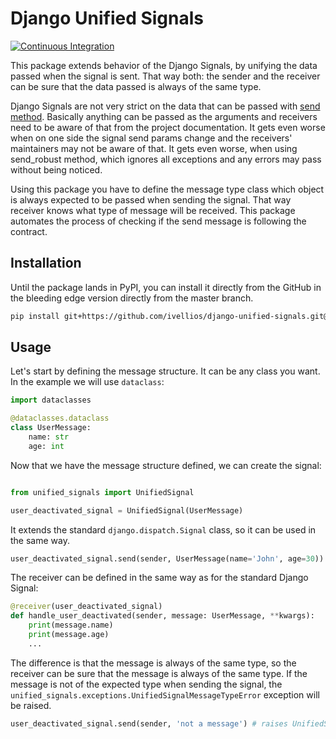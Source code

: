 # Django Unified Signals

[![Continuous Integration](https://github.com/ivellios/django-unified-signals/actions/workflows/ci.yaml/badge.svg)](https://github.com/ivellios/django-unified-signals/actions/workflows/ci.yaml)

This package extends behavior of the Django Signals, by unifying the data passed
when the signal is sent. That way both: the sender and the receiver can be sure 
that the data passed is always of the same type.

Django Signals are not very strict on the data that can be passed with [send method](https://docs.djangoproject.com/en/4.2/topics/signals/#django.dispatch.Signal.send).
Basically anything can be passed as the arguments and receivers 
need to be aware of that from the project documentation. It gets even worse when on one
side the signal send params change and the receivers' maintainers may not be aware of that. 
It gets even worse, when using send_robust method, which ignores all exceptions 
and any errors may pass without being noticed.

Using this package you have to define the message type class which object  
is always expected to be passed when sending the signal. That way receiver 
knows what type of message will be received. This package automates the process
of checking if the send message is following the contract.

## Installation

Until the package lands in PyPI, you can install it directly from the GitHub
in the bleeding edge version directly from the master branch. 

```bash
pip install git+https://github.com/ivellios/django-unified-signals.git@master
```

## Usage

Let's start by defining the message structure. It can be any class you want.
In the example we will use `dataclass`:

```python
import dataclasses

@dataclasses.dataclass
class UserMessage:
    name: str
    age: int
```

Now that we have the message structure defined, we can create the signal:

```python

from unified_signals import UnifiedSignal

user_deactivated_signal = UnifiedSignal(UserMessage)
```

It extends the standard `django.dispatch.Signal` class, 
so it can be used in the same way.

```python
user_deactivated_signal.send(sender, UserMessage(name='John', age=30))
```

The receiver can be defined in the same way as for the standard Django Signal:

```python
@receiver(user_deactivated_signal)
def handle_user_deactivated(sender, message: UserMessage, **kwargs):
    print(message.name)
    print(message.age)
    ...
```

The difference is that the message is always of the same type, so the receiver
can be sure that the message is always of the same type. If the message is not
of the expected type when sending the signal, the `unified_signals.exceptions.UnifiedSignalMessageTypeError` 
exception will be raised.

```python
user_deactivated_signal.send(sender, 'not a message') # raises UnifiedSignalMessageTypeError
```
